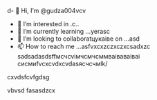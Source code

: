 d- 👋 Hi, I’m @gudza004vcv
- 👀 I’m interested in .c..
- 🌱 I’m currently learning ...yerasc
- 💞️ I’m looking to collaboratцукаівe on ...asd
- 📫 How to reach me ...asfvxcxzczxczxcsadxzc
sadsadasdsffмсчcvімчсмчсммваіваваіваі
сисмиfvcxcvdxcvdasясчсчмlk/
<!---sadcxc
gudza004/gudza004 is n,a ✨ special ✨ repository because its `README.md` (this file) appears on your GitHub profile.
You can click the Preview link to take a ladsozxcxok at you3113r changes.asdsad
--->cxvdsfcvfgdsg
vbvsd
fasasdzcx
